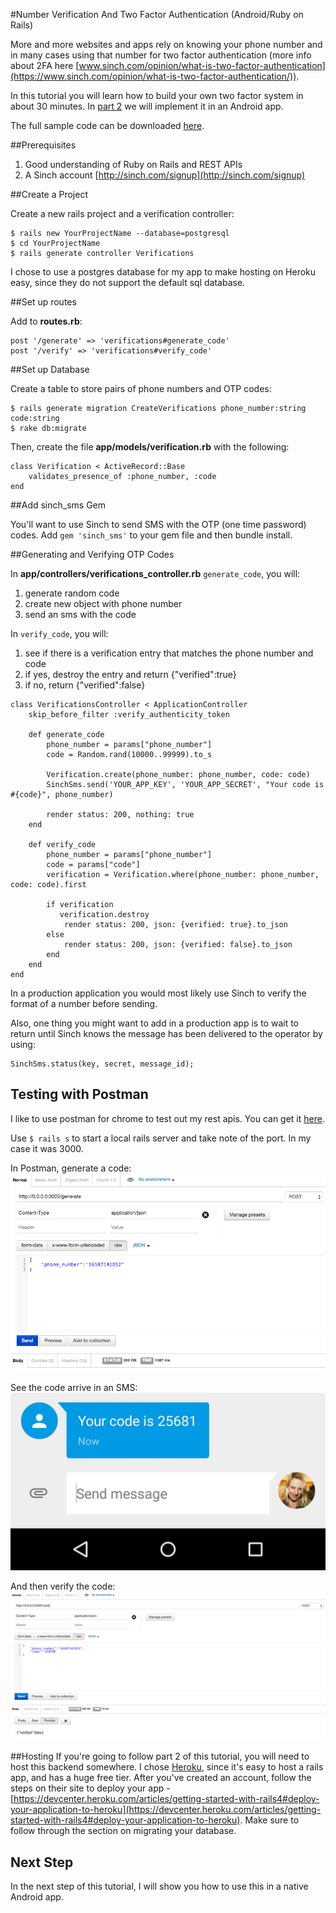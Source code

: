 #Number Verification And Two Factor Authentication (Android/Ruby on Rails)

More and more websites and apps rely on knowing your phone number and in many cases using that number for two factor authentication (more info about 2FA here [www.sinch.com/opinion/what-is-two-factor-authentication](https://www.sinch.com/opinion/what-is-two-factor-authentication/)).

In this tutorial you will learn how to build your own two factor system in about 30 minutes. In [part 2](https://www.github.com/ruby-two-factor-auth) we will implement it in an Android app. 

The full sample code can be downloaded [here](https://github.com/sinch/ruby-two-factor-auth).

##Prerequisites 
1. Good understanding of Ruby on Rails and REST APIs
2. A Sinch account [http://sinch.com/signup](http://sinch.com/signup)

##Create a Project

Create a new rails project and a verification controller:

    $ rails new YourProjectName --database=postgresql 
    $ cd YourProjectName    
    $ rails generate controller Verifications
    
I chose to use a postgres database for my app to make hosting on Heroku easy, since they do not support the default sql database.
    
##Set up routes

Add to **routes.rb**:

    post '/generate' => 'verifications#generate_code'
    post '/verify' => 'verifications#verify_code'

##Set up Database

Create a table to store pairs of phone numbers and OTP codes:

    $ rails generate migration CreateVerifications phone_number:string code:string
    $ rake db:migrate

Then, create the file **app/models/verification.rb** with the following:

    class Verification < ActiveRecord::Base
        validates_presence_of :phone_number, :code
    end

##Add sinch_sms Gem

You'll want to use Sinch to send SMS with the OTP (one time password) codes. Add `gem 'sinch_sms'` to your gem file and then bundle install.

##Generating and Verifying OTP Codes

In **app/controllers/verifications_controller.rb** `generate_code`, you will:

1. generate random code
2. create new object with phone number
3. send an sms with the code

In `verify_code`, you will:

1. see if there is a verification entry that matches the phone number and code
2. if yes, destroy the entry and return {"verified":true} 
3. if no, return {"verified":false} 

<b></b>  
                     

    class VerificationsController < ApplicationController
    	skip_before_filter :verify_authenticity_token
    
    	def generate_code
    		phone_number = params["phone_number"]
    		code = Random.rand(10000..99999).to_s
    
    		Verification.create(phone_number: phone_number, code: code)
    		SinchSms.send('YOUR_APP_KEY', 'YOUR_APP_SECRET', "Your code is #{code}", phone_number)
    
    		render status: 200, nothing: true
    	end
    
    	def verify_code
    		phone_number = params["phone_number"]
    		code = params["code"]
    		verification = Verification.where(phone_number: phone_number, code: code).first
    
    		if verification
    		   verification.destroy
    			render status: 200, json: {verified: true}.to_json
    		else
    			render status: 200, json: {verified: false}.to_json
    		end
    	end
    end


In a production application you would most likely use Sinch to verify the format of a number before sending.

Also, one thing you might want to add in a production app is to wait to return until Sinch knows the message has been delivered to the operator by using:

    SinchSms.status(key, secret, message_id);

## Testing with Postman
I like to use postman for chrome to test out my rest apis. You can get it [here](https://chrome.google.com/webstore/detail/postman-rest-client/fdmmgilgnpjigdojojpjoooidkmcomcm?hl=en). 

Use `$ rails s` to start a local rails server and take note of the port. In my case it was 3000.

In Postman, generate a code:
![](images/postman_generate.png)

See the code arrive in an SMS:
![](images/sms_code.jpg)

And then verify the code:
![](images/postman_verify.png)

##Hosting
If you're going to follow part 2 of this tutorial, you will need to host this backend somewhere. I chose [Heroku](http://www.heroku.com), since it's easy to host a rails app, and has a huge free tier. After you've created an account, follow the steps on their site to deploy your app - [https://devcenter.heroku.com/articles/getting-started-with-rails4#deploy-your-application-to-heroku](https://devcenter.heroku.com/articles/getting-started-with-rails4#deploy-your-application-to-heroku). Make sure to follow through the section on migrating your database. 

## Next Step
In the next step of this tutorial, I will show you how to use this in a native Android app.
 
